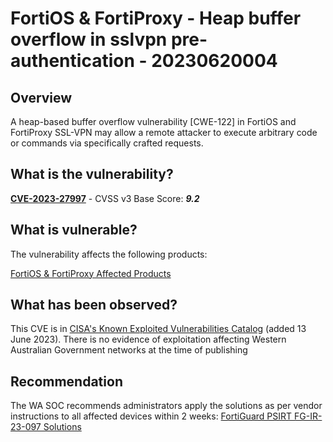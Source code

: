 # FortiOS & FortiProxy - Heap buffer overflow in sslvpn pre-authentication - 20230620004

## Overview

A heap-based buffer overflow vulnerability [CWE-122] in FortiOS and FortiProxy SSL-VPN may allow a remote attacker to execute arbitrary code or commands via specifically crafted requests.


## What is the vulnerability?

[**CVE-2023-27997**](https://nvd.nist.gov/vuln/detail/CVE-2023-27997) - CVSS v3 Base Score: ***9.2***


## What is vulnerable?

The vulnerability affects the following products:

[FortiOS & FortiProxy Affected Products](https://www.fortiguard.com/psirt/FG-IR-23-097)


## What has been observed?

This CVE is in [CISA's Known Exploited Vulnerabilities Catalog](https://cisa.gov/known-exploited-vulnerabilities-catalog) (added 13 June 2023). There is no evidence of exploitation affecting Western Australian Government networks at the time of publishing

## Recommendation

The WA SOC recommends administrators apply the solutions as per vendor instructions to all affected devices within 2 weeks: [FortiGuard PSIRT FG-IR-23-097 Solutions](https://www.fortiguard.com/psirt/FG-IR-23-097)


